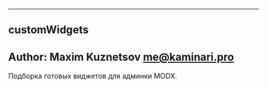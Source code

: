 --------------------
customWidgets
--------------------
Author: Maxim Kuznetsov <me@kaminari.pro>
--------------------

Подборка готовых виджетов для админки MODX.